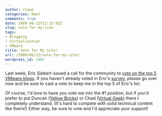 ```yaml
---
author: slowe
categories: Rant
comments: true
date: 2009-06-22T12:15:03Z
slug: vote-for-my-site
tags:
- Blogging
- Virtualization
- VMware
title: Vote for My Site!
url: /2009/06/22/vote-for-my-site/
wordpress_id: 1407
---
```


Last week, Eric Siebert issued a call for the community to [vote on the top 5 VMware blogs](http://vsphere-land.com/news/heres-your-chance-to-pick-the-top-vmware-blogs.html). If you haven't already voted in Eric's [survey](https://vsphere-land.justsurvey.me/506ca756773), please go over now and be sure to cast a vote to keep me in the top 5 of Eric's list.

Of course, I'd love to have you vote me into the #1 position, but if you'd prefer to put Duncan ([Yellow Bricks](http://www.yellow-bricks.com/)) or Chad ([Virtual Geek](http://virtualgeek.typepad.com/)) there I completely understand. (It's hard to compete with solid technical content like theirs!) Either way, be sure to vote and I'd appreciate your support!
